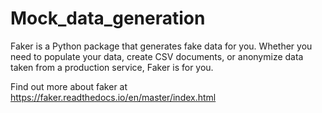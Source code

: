 # Mock_data_generation

Faker is a Python package that generates fake data for you. Whether you need to populate your data, create CSV documents, or anonymize data taken from a production service, Faker is for you.

Find out more about faker at https://faker.readthedocs.io/en/master/index.html
